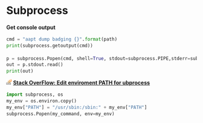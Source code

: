 # Subprocess

**Get console output**
```python
cmd = "aapt dump badging {}".format(path)
print(subprocess.getoutput(cmd))

p = subprocess.Popen(cmd, shell=True, stdout=subprocess.PIPE,stderr=subprocess.STDOUT,universal_newlines=True)
out = p.stdout.read()
print(out)
```
<img src="https://github.com/sergius-la/icon_links/blob/master/img/stackoverflow.png" width="14" height="14"> [__Stack OverFlow: Edit enviroment PATH for ubprocess__](https://stackoverflow.com/questions/2231227/python-subprocess-popen-with-a-modified-environment)
```python
import subprocess, os
my_env = os.environ.copy()
my_env["PATH"] = "/usr/sbin:/sbin:" + my_env["PATH"]
subprocess.Popen(my_command, env=my_env)
```